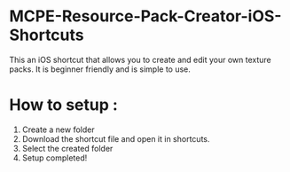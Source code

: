 # MCPE-Resource-Pack-Creator-iOS-Shortcuts
This an iOS shortcut that allows you to create and edit your own texture packs. It is beginner friendly and is simple to use.

# How to setup :

1. Create a new folder
2. Download the shortcut file and open it in shortcuts.
3. Select the created folder
4. Setup completed!
